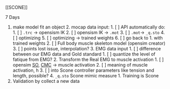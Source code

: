 [[SCONE]]

7 Days
1. make model fit an object
	2. mocap data input: 
		1. [ ] API automatically do: 
			1. [ ] `.trc` -> opensism IK 
			2. [ ] opensism IK -> `.mot`
			3. [ ] `.mot`-> `_q.sto`
			4. [ ] optimizing
			5. [ ] optimizing -> trained weights
			6. [ ] go back to 1. with trained weights
		2. [ ] Full body muscle skeleton model (opensim creator)
		3. [ ] points lost issue, interpolation?
	3. EMG data input
		1. [ ] difference between our EMG data and Gold standard
			1. [ ] quantize the level of fatique from EMG?
		2. Transform the Real EMG to muscle activation
			1. [ ] opensim [SO](https://opensimconfluence.atlassian.net/wiki/spaces/OpenSim/pages/53085189/Working+with+Static+Optimization), [CMC](https://opensimconfluence.atlassian.net/wiki/spaces/OpenSim/pages/53088683/Example+-+Computed+Muscle+Control ) -> muscle activation
			2. [ ] meaning of muscle activation, h
		3. [ ] into Scone controller parameters like tension and length, possible?
	4. `_q.sto` Scone mimic measure
		1. Training is Scone
2. Validation by collect a new data